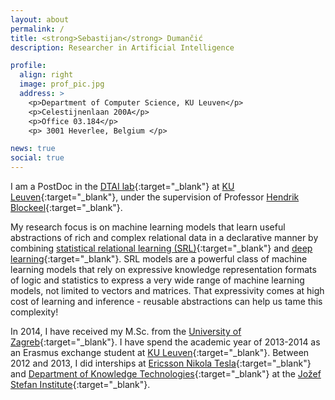 ```yaml
---
layout: about
permalink: /
title: <strong>Sebastijan</strong> Dumančić
description: Researcher in Artificial Intelligence

profile:
  align: right
  image: prof_pic.jpg
  address: >
    <p>Department of Computer Science, KU Leuven</p>
    <p>Celestijnenlaan 200A</p>
    <p>Office 03.184</p>
    <p> 3001 Heverlee, Belgium </p>

news: true
social: true
---
```



I am a PostDoc in the [DTAI lab](http://dtai.cs.kuleuven.be/){:target="\_blank"} at [KU Leuven](http://www.kuleuven.be){:target="\_blank"}, under the supervision of Professor [Hendrik Blockeel](http://people.cs.kuleuven.be/~hendrik.blockeel/){:target="\_blank"}.

My research focus is on machine learning models that learn useful abstractions of rich and complex relational data in a declarative manner by combining [statistical relational learning (SRL)](http://www.cs.umd.edu/srl-book){:target="\_blank"} and [deep learning](http://deeplearning.net/){:target="\_blank"}. SRL models are a powerful class of machine learning models that rely on expressive knowledge representation formats of logic and statistics to express a very wide range of machine learning models, not limited to vectors and matrices. That expressivity comes at high cost of learning and inference - reusable abstractions can help us tame this complexity!

In 2014, I have received my M.Sc. from the [University of Zagreb](http://www.fer.unizg.hr/){:target="\_blank"}.
I have spend the academic year of 2013-2014 as an Erasmus exchange student at [KU Leuven](http://www.kuleuven.be){:target="\_blank"}.
Between 2012 and 2013, I did interships at [Ericsson Nikola Tesla](http://www.ericsson.hr/homepage){:target="\_blank"} and [Department of Knowledge Technologies](http://kt.ijs.si/){:target="\_blank"} at the [Jožef Stefan Institute](https://www.ijs.si/ijsw){:target="\_blank"}.


